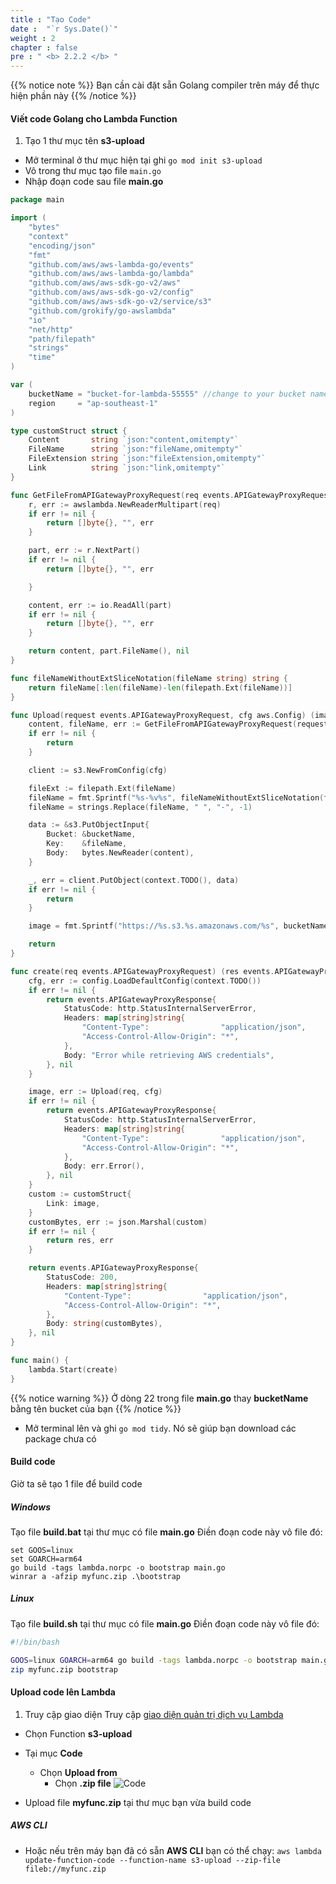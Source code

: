 ```yaml
---
title : "Tạo Code"
date :  "`r Sys.Date()`" 
weight : 2 
chapter : false
pre : " <b> 2.2.2 </b> "
---
```


{{% notice note %}}
Bạn cần cài đặt sẵn Golang compiler trên máy để thực hiện phần này
{{% /notice %}}
#### Viết code Golang cho Lambda Function
1. Tạo 1 thư mục tên **s3-upload**
  + Mở terminal ở thư mục hiện tại ghi ```go mod init s3-upload```
  + Vô trong thư mục tạo file ``main.go``
  + Nhập đoạn code sau file **main.go**
```go
package main

import (
	"bytes"
	"context"
	"encoding/json"
	"fmt"
	"github.com/aws/aws-lambda-go/events"
	"github.com/aws/aws-lambda-go/lambda"
	"github.com/aws/aws-sdk-go-v2/aws"
	"github.com/aws/aws-sdk-go-v2/config"
	"github.com/aws/aws-sdk-go-v2/service/s3"
	"github.com/grokify/go-awslambda"
	"io"
	"net/http"
	"path/filepath"
	"strings"
	"time"
)

var (
	bucketName = "bucket-for-lambda-55555" //change to your bucket name
	region     = "ap-southeast-1"
)

type customStruct struct {
	Content       string `json:"content,omitempty"`
	FileName      string `json:"fileName,omitempty"`
	FileExtension string `json:"fileExtension,omitempty"`
	Link          string `json:"link,omitempty"`
}

func GetFileFromAPIGatewayProxyRequest(req events.APIGatewayProxyRequest) ([]byte, string, error) {
	r, err := awslambda.NewReaderMultipart(req)
	if err != nil {
		return []byte{}, "", err
	}

	part, err := r.NextPart()
	if err != nil {
		return []byte{}, "", err

	}

	content, err := io.ReadAll(part)
	if err != nil {
		return []byte{}, "", err
	}

	return content, part.FileName(), nil
}

func fileNameWithoutExtSliceNotation(fileName string) string {
	return fileName[:len(fileName)-len(filepath.Ext(fileName))]
}

func Upload(request events.APIGatewayProxyRequest, cfg aws.Config) (image string, err error) {
	content, fileName, err := GetFileFromAPIGatewayProxyRequest(request)
	if err != nil {
		return
	}

	client := s3.NewFromConfig(cfg)

	fileExt := filepath.Ext(fileName)
	fileName = fmt.Sprintf("%s-%v%s", fileNameWithoutExtSliceNotation(fileName), time.Now().UnixNano(), fileExt)
	fileName = strings.Replace(fileName, " ", "-", -1)

	data := &s3.PutObjectInput{
		Bucket: &bucketName,
		Key:    &fileName,
		Body:   bytes.NewReader(content),
	}

	_, err = client.PutObject(context.TODO(), data)
	if err != nil {
		return
	}

	image = fmt.Sprintf("https://%s.s3.%s.amazonaws.com/%s", bucketName, region, fileName)

	return
}

func create(req events.APIGatewayProxyRequest) (res events.APIGatewayProxyResponse, err error) {
	cfg, err := config.LoadDefaultConfig(context.TODO())
	if err != nil {
		return events.APIGatewayProxyResponse{
			StatusCode: http.StatusInternalServerError,
			Headers: map[string]string{
				"Content-Type":                "application/json",
				"Access-Control-Allow-Origin": "*",
			},
			Body: "Error while retrieving AWS credentials",
		}, nil
	}

	image, err := Upload(req, cfg)
	if err != nil {
		return events.APIGatewayProxyResponse{
			StatusCode: http.StatusInternalServerError,
			Headers: map[string]string{
				"Content-Type":                "application/json",
				"Access-Control-Allow-Origin": "*",
			},
			Body: err.Error(),
		}, nil
	}
	custom := customStruct{
		Link: image,
	}
	customBytes, err := json.Marshal(custom)
	if err != nil {
		return res, err
	}

	return events.APIGatewayProxyResponse{
		StatusCode: 200,
		Headers: map[string]string{
			"Content-Type":                "application/json",
			"Access-Control-Allow-Origin": "*",
		},
		Body: string(customBytes),
	}, nil
}

func main() {
	lambda.Start(create)
}

```
{{% notice warning %}}
Ở dòng 22 trong file **main.go** thay **bucketName** bằng tên bucket của bạn
{{% /notice %}} 
  + Mở terminal lên và ghi ``go mod tidy``. Nó sẽ giúp bạn download các package chưa có

#### Build code

Giờ ta sẽ tạo 1 file để build code

##### **Windows**

Tạo file **build.bat** tại thư mục có file **main.go**
Điền đoạn code này vô file đó:
```
set GOOS=linux
set GOARCH=arm64
go build -tags lambda.norpc -o bootstrap main.go
winrar a -afzip myfunc.zip .\bootstrap
```
##### **Linux**
Tạo file **build.sh** tại thư mục có file **main.go**
Điền đoạn code này vô file đó:
```sh
#!/bin/bash

GOOS=linux GOARCH=arm64 go build -tags lambda.norpc -o bootstrap main.go
zip myfunc.zip bootstrap
```

#### Upload code lên Lambda
1. Truy cập giao diện Truy cập [giao diện quản trị dịch vụ Lambda](console.aws.amazon.com/lambda/home)
  + Chọn Function **s3-upload**
  + Tại mục **Code**
    + Chọn **Upload from**
      + Chọn **.zip file**
![Code](/images/2.prerequisite/001-createcode.png)

  + Upload file **myfunc.zip** tại thư mục bạn vừa build code

##### **AWS CLI**
  + Hoặc nếu trên máy bạn đã có sẵn **AWS CLI** bạn có thể chạy:
  ```aws lambda update-function-code --function-name s3-upload --zip-file fileb://myfunc.zip```